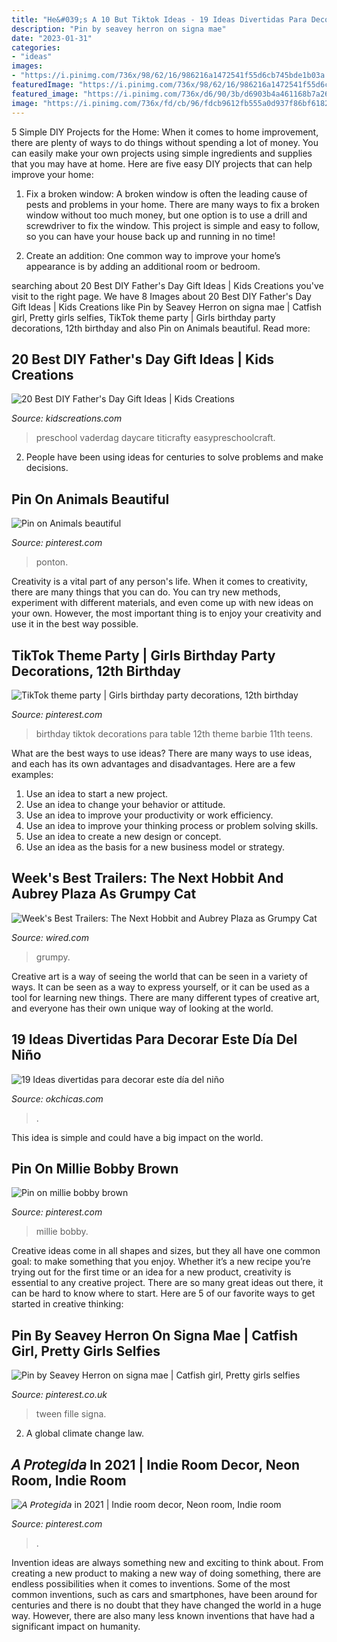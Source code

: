 ```yaml
---
title: "He&#039;s A 10 But Tiktok Ideas - 19 Ideas Divertidas Para Decorar Este Día Del Niño"
description: "Pin by seavey herron on signa mae"
date: "2023-01-31"
categories:
- "ideas"
images:
- "https://i.pinimg.com/736x/98/62/16/986216a1472541f55d6cb745bde1b03a.jpg"
featuredImage: "https://i.pinimg.com/736x/98/62/16/986216a1472541f55d6cb745bde1b03a.jpg"
featured_image: "https://i.pinimg.com/736x/d6/90/3b/d6903b4a461168b7a267b958c7f07972.jpg"
image: "https://i.pinimg.com/736x/fd/cb/96/fdcb9612fb555a0d937f86bf6182e209.jpg"
---
```



5 Simple DIY Projects for the Home:
When it comes to home improvement, there are plenty of ways to do things without spending a lot of money. You can easily make your own projects using simple ingredients and supplies that you may have at home. Here are five easy DIY projects that can help improve your home: 
1. Fix a broken window: A broken window is often the leading cause of pests and problems in your home. There are many ways to fix a broken window without too much money, but one option is to use a drill and screwdriver to fix the window. This project is simple and easy to follow, so you can have your house back up and running in no time!

2. Create an addition: One common way to improve your home’s appearance is by adding an additional room or bedroom.

	

		
searching about 20 Best DIY Father&#039;s Day Gift Ideas | Kids Creations you've visit to the right page. We have 8 Images about 20 Best DIY Father&#039;s Day Gift Ideas | Kids Creations like Pin by Seavey Herron on signa mae | Catfish girl, Pretty girls selfies, TikTok theme party | Girls birthday party decorations, 12th birthday and also Pin on Animals beautiful. Read more:
		
    
## 20 Best DIY Father&#039;s Day Gift Ideas | Kids Creations

<img loading=lazy src="https://www.kidscreations.com/blog/wp-content/uploads/2015/06/cookiejar.jpg" onerror="this.onerror=null;this.src='https://tse4.mm.bing.net/th?id=OIP.Nb3k2-4kmIc6p1QxAlDt8gHaLH&amp;pid=15.1';" alt="20 Best DIY Father&#039;s Day Gift Ideas | Kids Creations">

_Source: kidscreations.com_

>preschool vaderdag daycare titicrafty easypreschoolcraft. 

	

2. People have been using ideas for centuries to solve problems and make decisions.

    
## Pin On Animals Beautiful

<img loading=lazy src="https://i.pinimg.com/736x/d6/90/3b/d6903b4a461168b7a267b958c7f07972.jpg" onerror="this.onerror=null;this.src='https://tse3.mm.bing.net/th?id=OIP.jeEtCMYs7EKBhPRklpoyRgHaNK&amp;pid=15.1';" alt="Pin on Animals beautiful">

_Source: pinterest.com_

>ponton. 

	

Creativity is a vital part of any person's life. When it comes to creativity, there are many things that you can do. You can try new methods, experiment with different materials, and even come up with new ideas on your own. However, the most important thing is to enjoy your creativity and use it in the best way possible.

    
## TikTok Theme Party | Girls Birthday Party Decorations, 12th Birthday

<img loading=lazy src="https://i.pinimg.com/736x/fd/cb/96/fdcb9612fb555a0d937f86bf6182e209.jpg" onerror="this.onerror=null;this.src='https://tse3.mm.bing.net/th?id=OIP.wbux_3UfT92hgskHC09z4gHaJ3&amp;pid=15.1';" alt="TikTok theme party | Girls birthday party decorations, 12th birthday">

_Source: pinterest.com_

>birthday tiktok decorations para table 12th theme barbie 11th teens. 

	

What are the best ways to use ideas?
There are many ways to use ideas, and each has its own advantages and disadvantages. Here are a few examples: 
1. Use an idea to start a new project. 
2. Use an idea to change your behavior or attitude. 
3. Use an idea to improve your productivity or work efficiency. 
4. Use an idea to improve your thinking process or problem solving skills. 
5. Use an idea to create a new design or concept. 
6. Use an idea as the basis for a new business model or strategy.

    
## Week&#039;s Best Trailers: The Next Hobbit And Aubrey Plaza As Grumpy Cat

<img loading=lazy src="https://media.wired.com/photos/5932375ea312645844993802/191:100/w_1280,c_limit/grimpy-cat-ft.jpg?mbid=social_retweet" onerror="this.onerror=null;this.src='https://tse3.mm.bing.net/th?id=OIP.4uGjddphxGFAdqjmaknAZgHaD4&amp;pid=15.1';" alt="Week&#039;s Best Trailers: The Next Hobbit and Aubrey Plaza as Grumpy Cat">

_Source: wired.com_

>grumpy. 

	

Creative art is a way of seeing the world that can be seen in a variety of ways. It can be seen as a way to express yourself, or it can be used as a tool for learning new things. There are many different types of creative art, and everyone has their own unique way of looking at the world.

    
## 19 Ideas Divertidas Para Decorar Este Día Del Niño

<img loading=lazy src="https://www.okchicas.com/wp-content/uploads/2020/03/Decoración-para-festejar-el-día-del-niño-35-400x483.jpg" onerror="this.onerror=null;this.src='https://tse1.mm.bing.net/th?id=OIP.OmkhepMOYelPRw0_RgmzNwAAAA&amp;pid=15.1';" alt="19 Ideas divertidas para decorar este día del niño">

_Source: okchicas.com_

>. 

	

This idea is simple and could have a big impact on the world.

    
## Pin On Millie Bobby Brown

<img loading=lazy src="https://i.pinimg.com/736x/dd/9d/19/dd9d196039f9730b66493abfefcc6383.jpg" onerror="this.onerror=null;this.src='https://tse1.mm.bing.net/th?id=OIP.awWQ0qcd9S_1qa2ktoEyzQHaM3&amp;pid=15.1';" alt="Pin on millie bobby brown">

_Source: pinterest.com_

>millie bobby. 

	

Creative ideas come in all shapes and sizes, but they all have one common goal: to make something that you enjoy. Whether it’s a new recipe you’re trying out for the first time or an idea for a new product, creativity is essential to any creative project. There are so many great ideas out there, it can be hard to know where to start. Here are 5 of our favorite ways to get started in creative thinking: 

    
## Pin By Seavey Herron On Signa Mae | Catfish Girl, Pretty Girls Selfies

<img loading=lazy src="https://i.pinimg.com/736x/98/62/16/986216a1472541f55d6cb745bde1b03a.jpg" onerror="this.onerror=null;this.src='https://tse1.mm.bing.net/th?id=OIP.iI3LfXVP-8OihPk4u8ya0AHaNK&amp;pid=15.1';" alt="Pin by Seavey Herron on signa mae | Catfish girl, Pretty girls selfies">

_Source: pinterest.co.uk_

>tween fille signa. 

	

2. A global climate change law.

    
## 𝘈 𝘗𝘳𝘰𝘵𝘦𝘨𝘪𝘥𝘢 In 2021 | Indie Room Decor, Neon Room, Indie Room

<img loading=lazy src="https://i.pinimg.com/736x/0b/ff/ee/0bffeeb43a94353a45b34f38b06875c4.jpg" onerror="this.onerror=null;this.src='https://tse2.mm.bing.net/th?id=OIP.oCAZHBe5VJFzqWevDT6l2gHaJ3&amp;pid=15.1';" alt="𝘈 𝘗𝘳𝘰𝘵𝘦𝘨𝘪𝘥𝘢 in 2021 | Indie room decor, Neon room, Indie room">

_Source: pinterest.com_

>. 

	

Invention ideas are always something new and exciting to think about. From creating a new product to making a new way of doing something, there are endless possibilities when it comes to inventions. Some of the most common inventions, such as cars and smartphones, have been around for centuries and there is no doubt that they have changed the world in a huge way. However, there are also many less known inventions that have had a significant impact on humanity.


